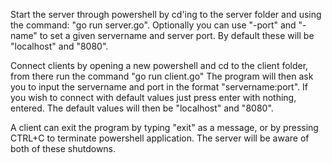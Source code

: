 Start the server through powershell by cd'ing to the server folder and using the command: "go run server.go".
Optionally you can use "-port" and "-name" to set a given servername and server port. By default these will be "localhost" and "8080".

Connect clients by opening a new powershell and cd to the client folder, from there run the command "go run client.go"
The program will then ask you to input the servername and port in the format "servername:port". If you wish to connect with default values just press enter with nothing,
entered. The default values will then be "localhost" and "8080".

A client can exit the program by typing "exit" as a message, or by pressing CTRL+C to terminate powershell application. The server will be aware of both of these shutdowns.
